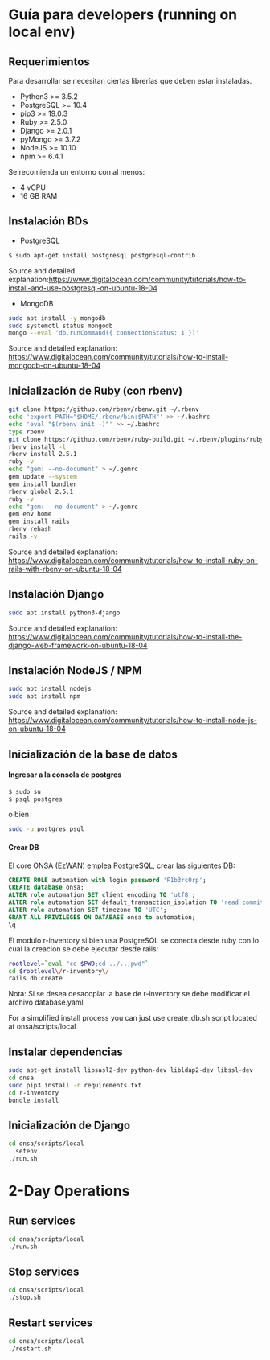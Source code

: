 # Guía para developers (running on local env)

## Requerimientos

Para desarrollar se necesitan ciertas librerías que deben estar instaladas.

* Python3 &gt;= 3.5.2
* PostgreSQL &gt;= 10.4
* pip3 &gt;= 19.0.3
* Ruby &gt;= 2.5.0
* Django &gt;= 2.0.1
* pyMongo &gt;= 3.7.2
* NodeJS &gt;= 10.10 
* npm &gt;= 6.4.1

Se recomienda un entorno con al menos:
* 4 vCPU
* 16 GB RAM


## Instalación BDs 

* PostgreSQL

```bash
$ sudo apt-get install postgresql postgresql-contrib
```
Source and detailed explanation:https://www.digitalocean.com/community/tutorials/how-to-install-and-use-postgresql-on-ubuntu-18-04

* MongoDB
```bash
sudo apt install -y mongodb
sudo systemctl status mongodb
mongo --eval 'db.runCommand({ connectionStatus: 1 })'
```
Source and detailed explanation: https://www.digitalocean.com/community/tutorials/how-to-install-mongodb-on-ubuntu-18-04

## Inicialización de Ruby (con rbenv)
```bash
git clone https://github.com/rbenv/rbenv.git ~/.rbenv
echo 'export PATH="$HOME/.rbenv/bin:$PATH"' >> ~/.bashrc
echo 'eval "$(rbenv init -)"' >> ~/.bashrc
type rbenv
git clone https://github.com/rbenv/ruby-build.git ~/.rbenv/plugins/ruby-build
rbenv install -l
rbenv install 2.5.1
ruby -v
echo "gem: --no-document" > ~/.gemrc
gem update --system
gem install bundler
rbenv global 2.5.1
ruby -v
echo "gem: --no-document" > ~/.gemrc
gem env home
gem install rails
rbenv rehash
rails -v
```
Source and detailed explanation: https://www.digitalocean.com/community/tutorials/how-to-install-ruby-on-rails-with-rbenv-on-ubuntu-18-04


## Instalación Django
```bash
sudo apt install python3-django
```
Source and detailed explanation: https://www.digitalocean.com/community/tutorials/how-to-install-the-django-web-framework-on-ubuntu-18-04


## Instalación NodeJS / NPM
```bash
sudo apt install nodejs
sudo apt install npm
```
Source and detailed explanation: https://www.digitalocean.com/community/tutorials/how-to-install-node-js-on-ubuntu-18-04



## Inicialización de la base de datos

#### Ingresar a la consola de postgres

```bash
$ sudo su
$ psql postgres
```
o bien 

```bash
sudo -u postgres psql
```

#### Crear DB

El core ONSA (EzWAN) emplea PostgreSQL, crear las siguientes DB:
```sql
CREATE ROLE automation with login password 'F1b3rc0rp';
CREATE database onsa;
ALTER role automation SET client_encoding TO 'utf8';
ALTER role automation SET default_transaction_isolation TO 'read committed';
ALTER role automation SET timezone TO 'UTC';
GRANT ALL PRIVILEGES ON DATABASE onsa to automation;
\q
```
El modulo r-inventory si bien usa PostgreSQL se conecta desde ruby con lo cual la creacion se debe ejecutar desde rails:

```bash
rootlevel=`eval "cd $PWD;cd ../..;pwd"`
cd $rootlevel\/r-inventory\/
rails db:create
```
Nota: Si se desea desacoplar la base de r-inventory se debe modificar el archivo database.yaml

For a simplified install process you can just use create_db.sh script located at onsa/scripts/local


## Instalar dependencias

```bash
sudo apt-get install libsasl2-dev python-dev libldap2-dev libssl-dev
cd onsa
sudo pip3 install -r requirements.txt
cd r-inventory
bundle install

```

## Inicialización de Django

```bash
cd onsa/scripts/local
. setenv
./run.sh
```

# 2-Day Operations

## Run services
```bash
cd onsa/scripts/local
./run.sh
```

## Stop services
```bash
cd onsa/scripts/local
./stop.sh
```

## Restart services
```bash
cd onsa/scripts/local
./restart.sh
```

